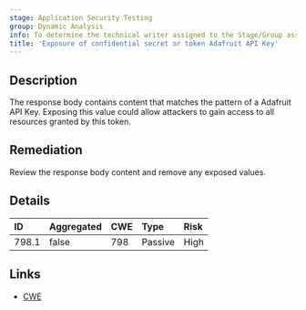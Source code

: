 ```yaml
---
stage: Application Security Testing
group: Dynamic Analysis
info: To determine the technical writer assigned to the Stage/Group associated with this page, see https://handbook.gitlab.com/handbook/product/ux/technical-writing/#assignments
title: 'Exposure of confidential secret or token Adafruit API Key'
---
```


## Description

The response body contains content that matches the pattern of a Adafruit API Key.
Exposing this value could allow attackers to gain access to all resources granted by this token.

## Remediation

Review the response body content and remove any exposed values.

## Details

| ID | Aggregated | CWE | Type | Risk |
|:---|:-----------|:----|:-----|:-----|
| 798.1 | false | 798 | Passive | High |

## Links

- [CWE](https://cwe.mitre.org/data/definitions/798.html)

